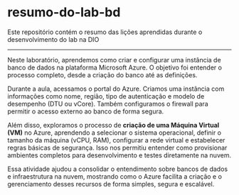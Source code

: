 # resumo-do-lab-bd
Este repositório contém o resumo das lições aprendidas durante o desenvolvimento do lab na DIO

---

Neste laboratório, aprendemos como criar e configurar uma instância de banco de dados na plataforma Microsoft Azure. O objetivo foi entender o processo completo, desde a criação do banco até as definições.

Durante a aula, acessamos o portal do Azure. Criamos uma instância com informações como nome, região, tipo de autenticação e modelo de desempenho (DTU ou vCore). Também configuramos o firewall para permitir o acesso externo ao banco de forma segura.

Além disso, exploramos o processo de **criação de uma Máquina Virtual (VM)** no Azure, aprendendo a selecionar o sistema operacional, definir o tamanho da máquina (vCPU, RAM), configurar a rede virtual e estabelecer regras básicas de segurança. Isso nos permitiu entender como provisionar ambientes completos para desenvolvimento e testes diretamente na nuvem.

Essa atividade ajudou a consolidar o entendimento sobre bancos de dados e infraestrutura na nuvem, mostrando como o Azure facilita a criação e o gerenciamento desses recursos de forma simples, segura e escalável.



